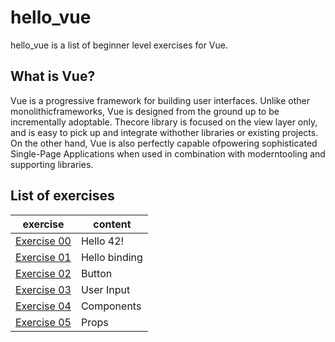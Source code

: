# hello_vue

hello_vue is a list of beginner level exercises for Vue.

## What is Vue?
Vue is a progressive framework for building user interfaces.  Unlike other monolithicframeworks, Vue is designed from the ground up to be incrementally adoptable. Thecore library is focused on the view layer only, and is easy to pick up and integrate withother libraries or existing projects. On the other hand, Vue is also perfectly capable ofpowering sophisticated Single-Page Applications when used in combination with moderntooling and supporting libraries.

## List of exercises
| exercise | content |
| -- | -- |
| [Exercise 00](./ex00/index.html) | Hello 42! |
| [Exercise 01](./ex01/index.html) | Hello binding |
| [Exercise 02](./ex02/index.html) | Button |
| [Exercise 03](./ex03/index.html) | User Input |
| [Exercise 04](./ex04/index.html) | Components |
| [Exercise 05](./ex05/index.html) | Props |
